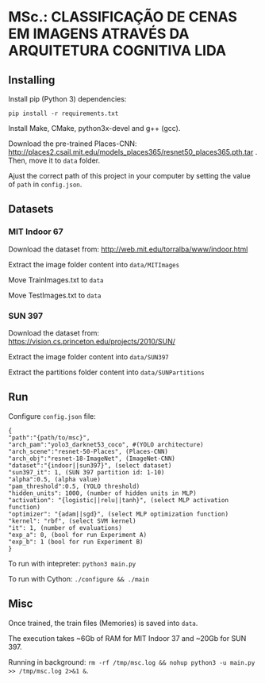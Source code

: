 # MSc.: CLASSIFICAÇÃO DE CENAS EM IMAGENS ATRAVÉS DA ARQUITETURA COGNITIVA LIDA

  

## Installing

  

Install pip (Python 3) dependencies:

  

```pip install -r requirements.txt```

  

Install Make, CMake, python3x-devel and g++ (gcc).

  

Download the pre-trained Places-CNN: http://places2.csail.mit.edu/models_places365/resnet50_places365.pth.tar . Then, move it to ```data``` folder.

  

Ajust the correct path of this project in your computer by setting the value of ```path``` in ```config.json```.

  

## Datasets

  

### MIT Indoor 67

  

Download the dataset from: http://web.mit.edu/torralba/www/indoor.html

  

Extract the image folder content into ```data/MITImages```

  

Move TrainImages.txt to ```data```

  

Move TestImages.txt to ```data```

  

### SUN 397

  

Download the dataset from: https://vision.cs.princeton.edu/projects/2010/SUN/

  

Extract the image folder content into ```data/SUN397```

  

Extract the partitions folder content into ```data/SUNPartitions```

  

## Run

  

Configure ```config.json``` file:
```jsonc
{
"path":"{path/to/msc}", 
"arch_pam":"yolo3_darknet53_coco", #(YOLO architecture)
"arch_scene":"resnet-50-Places", (Places-CNN)
"arch_obj":"resnet-18-ImageNet", (ImageNet-CNN)
"dataset":"{indoor||sun397}", (select dataset)
"sun397_it": 1, (SUN 397 partition id: 1-10)
"alpha":0.5, (alpha value)
"pam_threshold":0.5, (YOLO threshold)
"hidden_units": 1000, (number of hidden units in MLP)
"activation": "{logistic||relu||tanh}", (select MLP activation function)
"optimizer": "{adam||sgd}", (select MLP optimization function)
"kernel": "rbf", (select SVM kernel)
"it": 1, (number of evaluations)
"exp_a": 0, (bool for run Experiment A)
"exp_b": 1 (bool for run Experiment B)
}
```

  

To run with intepreter: ```python3 main.py```

  

To run with Cython: ```./configure && ./main```

  

## Misc

  

Once trained, the train files (Memories) is saved into ```data```.

  

The execution takes ~6Gb of RAM for MIT Indoor 37 and ~20Gb for SUN 397.

  

Running in background: ```rm -rf /tmp/msc.log && nohup python3 -u main.py >> /tmp/msc.log 2>&1 &```.
